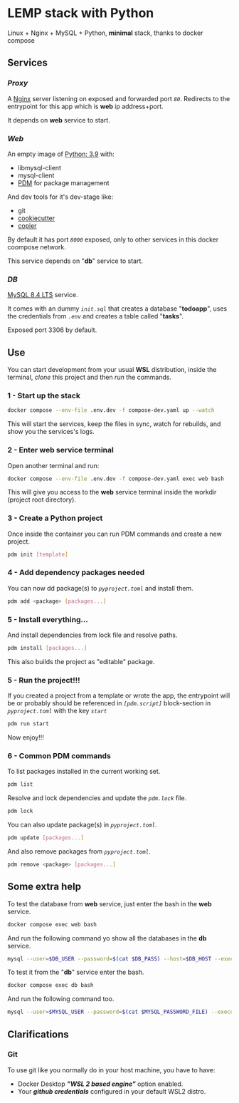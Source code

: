 # LEMP stack with Python

Linux + Nginx + MySQL + Python, **minimal** stack, thanks to docker compose

## Services

### *Proxy*

A [Nginx](https://hub.docker.com/_/nginx) server listening on exposed and forwarded port _`80`_. Redirects to the entrypoint for this app which is **web** ip address+port. 

It depends on **web** service to start.

### *Web* 

An empty image of [Python: 3.9](https://hub.docker.com/_/python) with:

- libmysql-client
- mysql-client 
- [PDM](https://pdm-project.org/en/latest/) for package management

And dev tools for it's dev-stage like:

- git
- [cookiecutter](https://github.com/cookiecutter/cookiecutter)
- [copier](https://copier.readthedocs.io/en/stable/)

By default it has port _`8000`_ exposed, only to other services in this docker coompose network.

This service depends on "**db**" service to start.

### *DB* 

[MySQL 8.4 LTS](https://hub.docker.com/_/mysql) service.

It comes with an dummy _`init.sql`_ that creates a database "**todoapp**", uses the credentials from _`.env`_ and creates a table called "**tasks**".

Exposed port 3306 by default.

## Use

You can start development from your usual **WSL** distribution, inside the terminal, *clone* this project and then *run* the commands.

### 1 - **Start up the stack**

```bash
docker compose --env-file .env.dev -f compose-dev.yaml up --watch
```

This will start the services, keep the files in sync, watch for rebuilds, and show you the services's logs.

### 2 - **Enter web service terminal**

Open another terminal and run:

```bash
docker compose --env-file .env.dev -f compose-dev.yaml exec web bash
```

This will give you access to the **web** service terminal inside the workdir (project root directory).

### 3 - **Create a Python project**

Once inside the container you can run PDM commands and create a new project.

```bash
pdm init [template]
```

### 4 - **Add dependency packages needed**

You can now dd package(s) to _`pyproject.toml`_ and install them.

```bash
pdm add <package> [packages...]
```

### 5 - **Install everything...**

And install dependencies from lock file and resolve paths.

```bash
pdm install [packages...]
```

This also builds the project as "editable" package.


### 5 - **Run the project!!!**

If you created a project from a template or wrote the app, the entrypoint will be or probably should be referenced in _`[pdm.script]`_ block-section in _`pyproject.toml`_ with the key _`start`_

```bash
pdm run start
```

Now enjoy!!!

### 6 - Common PDM commands

To list packages installed in the current working set.

```bash
pdm list
```

Resolve and lock dependencies and update the _`pdm.lock`_ file.

```bash
pdm lock
```

You can also update package(s) in _`pyproject.toml`_.

```bash
pdm update [packages...]
```

And also remove packages from _`pyproject.toml`_.

```bash
pdm remove <package> [packages...]
```

## Some extra help

To test the database from **web** service, just enter the bash in the **web** service.

```bash
docker compose exec web bash
```

And run the following command yo show all the databases in the **db** service.

```bash
mysql --user=$DB_USER --password=$(cat $DB_PASS) --host=$DB_HOST --execute="SHOW DATABASES;"
```

To test it from the "**db**" service enter the bash.

```bash
docker compose exec db bash
```

And run the following command too.

```bash
mysql --user=$MYSQL_USER --password=$(cat $MYSQL_PASSWORD_FILE) --execute "SHOW DATABASES;"
```

## Clarifications

### Git

To use git like you normally do in your host machine, you have to have:

- Docker Desktop **_"WSL 2 based engine"_** option enabled.
- Your **_github credentials_** configured in your default WSL2 distro.